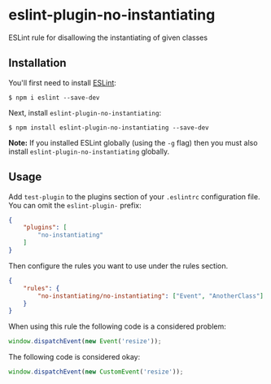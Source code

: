 # eslint-plugin-no-instantiating

ESLint rule for disallowing the instantiating of given classes

## Installation

You'll first need to install [ESLint](http://eslint.org):

```
$ npm i eslint --save-dev
```

Next, install `eslint-plugin-no-instantiating`:

```
$ npm install eslint-plugin-no-instantiating --save-dev
```

**Note:** If you installed ESLint globally (using the `-g` flag) then you must also install `eslint-plugin-no-instantiating` globally.

## Usage

Add `test-plugin` to the plugins section of your `.eslintrc` configuration file. You can omit the `eslint-plugin-` prefix:

```json
{
    "plugins": [
        "no-instantiating"
    ]
}
```


Then configure the rules you want to use under the rules section.

```json
{
    "rules": {
        "no-instantiating/no-instantiating": ["Event", "AnotherClass"]
    }
}
```

When using this rule the following code is a considered problem:
```js
window.dispatchEvent(new Event('resize'));
```


The following code is considered okay:
```js
window.dispatchEvent(new CustomEvent('resize'));
```



